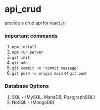 # api_crud

provide a crud api for react.js

### important commands

1. `npm install`
2. `npm run server`
3. `git init`
4. `git add .`
5. `git commit -m "commit message"`
6. `git push -u origin main` or `git push`

### Database Options

1. SQL - (MySQL, MariaDB, PostgraphSQL)
2. NoSQL - (MongoDB)